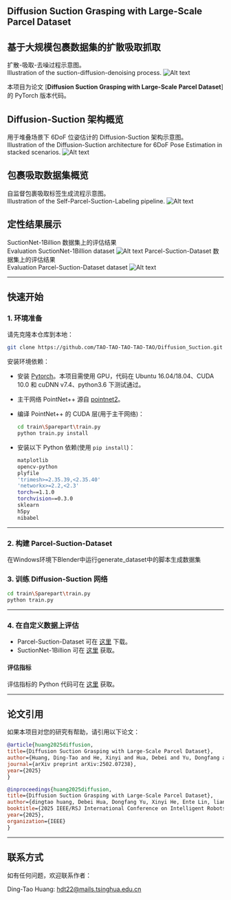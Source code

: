 ## Diffusion Suction Grasping with Large-Scale Parcel Dataset
## 基于大规模包裹数据集的扩散吸取抓取

扩散-吸取-去噪过程示意图。  
Illustration of the  suction-diffusion-denoising  process.
![Alt text](/images/1.gif)

本项目为论文 [**Diffusion Suction Grasping with Large-Scale Parcel Dataset**] 的 PyTorch 版本代码。

## Diffusion-Suction 架构概览
用于堆叠场景下 6DoF 位姿估计的 Diffusion-Suction 架构示意图。  
Illustration of the Diffusion-Suction architecture for 6DoF Pose Estimation in stacked scenarios.
![Alt text](/images/model1.png)

## 包裹吸取数据集概览
自监督包裹吸取标签生成流程示意图。  
Illustration of the Self-Parcel-Suction-Labeling pipeline.
![Alt text](/images/model2.png)

## 定性结果展示
SuctionNet-1Billion 数据集上的评估结果  
Evaluation SuctionNet-1Billion dataset
![Alt text](/images/dataset1.png)
Parcel-Suction-Dataset 数据集上的评估结果  
Evaluation Parcel-Suction-Dataset dataset
![Alt text](/images/dataset2.png)

---

## 快速开始

### 1. 环境准备
请先克隆本仓库到本地：
```bash
git clone https://github.com/TAO-TAO-TAO-TAO-TAO/Diffusion_Suction.git
```
安装环境依赖：

- 安装 [Pytorch](https://pytorch.org/get-started/locally/)。本项目需使用 GPU，代码在 Ubuntu 16.04/18.04、CUDA 10.0 和 cuDNN v7.4、python3.6 下测试通过。
- 主干网络 PointNet++ 源自 [pointnet2](https://github.com/erikwijmans/Pointnet2_PyTorch)。
- 编译 PointNet++ 的 CUDA 层(用于主干网络)：

    ```bash
    cd train\Sparepart\train.py
    python train.py install
    ```

- 安装以下 Python 依赖(使用 `pip install`)：

    ```bash
    matplotlib
    opencv-python
    plyfile
    'trimesh>=2.35.39,<2.35.40'
    'networkx>=2.2,<2.3'
    torch==1.1.0
    torchvision==0.3.0
    sklearn
    h5py
    nibabel
    ```

---

### 2. 构建 Parcel-Suction-Dataset
在Windows环境下Blender中运行generate_dataset中的脚本生成数据集

### 3. 训练 Diffusion-Suction 网络
```bash
cd train\Sparepart\train.py
python train.py 
```

---

### 4. 在自定义数据上评估

- Parcel-Suction-Dataset 可在 [这里](https://drive.google.com/drive/folders/1l4jz7LE7HXdn2evylodggReTTnip7J1Q?usp=sharing) 下载。
- SuctionNet-1Billion 可在 [这里](https://github.com/graspnet/suctionnetAPI) 获取。

#### 评估指标
评估指标的 Python 代码可在 [这里](https://github.com/graspnet/suctionnetAPI) 获取。

---

## 论文引用
如果本项目对您的研究有帮助，请引用以下论文：

```bibtex
@article{huang2025diffusion,
title={Diffusion Suction Grasping with Large-Scale Parcel Dataset},
author={Huang, Ding-Tao and He, Xinyi and Hua, Debei and Yu, Dongfang and Lin, En-Te and Zeng, Long},
journal={arXiv preprint arXiv:2502.07238},
year={2025}
}

@inproceedings{huang2025diffusion,
title={Diffusion Suction Grasping with Large-Scale Parcel Dataset},
author={dingtao huang, Debei Hua, Dongfang Yu, Xinyi He, Ente Lin, lianghong wang, Jinliang Hou, Long Zeng},
booktitle={2025 IEEE/RSJ International Conference on Intelligent Robots and Systems (IROS)},
year={2025},
organization={IEEE}
}
```

---

## 联系方式

如有任何问题，欢迎联系作者：

Ding-Tao Huang: [hdt22@mails.tsinghua.edu.cn](hdt22@mails.tsinghua.edu.cn)

